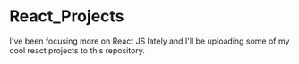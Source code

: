 # React_Projects
I've been focusing more on React JS lately and I'll be uploading some of my cool react projects to this repository.
